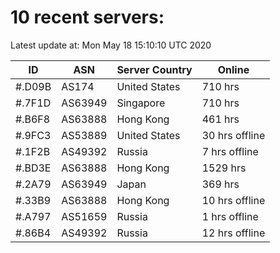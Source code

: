 # 10 recent servers:

Latest update at: Mon May 18 15:10:10 UTC 2020

| ID | ASN | Server Country | Online |
| -- | --- | -------------- | ------ |
| #.D09B | AS174 | United States | 710 hrs |
| #.7F1D | AS63949 | Singapore | 710 hrs |
| #.B6F8 | AS63888 | Hong Kong | 461 hrs |
| #.9FC3 | AS53889 | United States | 30 hrs offline |
| #.1F2B | AS49392 | Russia | 7 hrs offline |
| #.BD3E | AS63888 | Hong Kong | 1529 hrs |
| #.2A79 | AS63949 | Japan | 369 hrs |
| #.33B9 | AS63888 | Hong Kong | 10 hrs offline |
| #.A797 | AS51659 | Russia | 1 hrs offline |
| #.86B4 | AS49392 | Russia | 12 hrs offline |

